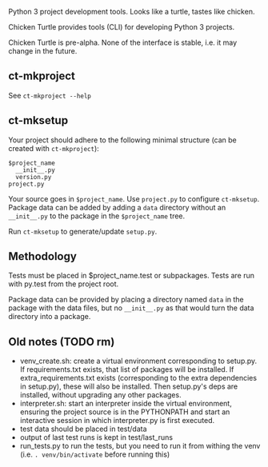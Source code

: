 Python 3 project development tools. Looks like a turtle, tastes like chicken.

Chicken Turtle provides tools (CLI) for developing Python 3 projects.

Chicken Turtle is pre-alpha. None of the interface is stable, i.e. it may
change in the future.

## ct-mkproject
See `ct-mkproject --help`

## ct-mksetup

Your project should adhere to the following minimal structure (can be created
with `ct-mkproject`):

    $project_name
      __init__.py
      version.py
    project.py

Your source goes in `$project_name`. Use `project.py` to configure
`ct-mksetup`. Package data can be added by adding a `data` directory without an
`__init__.py` to the package in the `$project_name` tree. 

Run `ct-mksetup` to generate/update `setup.py`.


## Methodology

Tests must be placed in $project_name.test or subpackages. Tests are run with
py.test from the project root.

Package data can be provided by placing a directory named `data` in the package
with the data files, but no `__init__.py` as that would turn the data directory
into a package.

## Old notes (TODO rm)
- venv_create.sh: create a virtual environment corresponding to setup.py. If
  requirements.txt exists, that list of packages will be installed. If
  extra_requirements.txt exists (corresponding to the extra dependencies in
  setup.py), these will also be installed. Then setup.py's deps are installed,
  without upgrading any other packages. 
- interpreter.sh: start an interpreter inside the virtual environment, ensuring
  the project source is in the PYTHONPATH and start an interactive session in
  which interpreter.py is first executed.
- test data should be placed in test/data
- output of last test runs is kept in test/last_runs 
- run_tests.py to run the tests, but you need to run it from withing the venv
  (i.e. `. venv/bin/activate` before running this)
